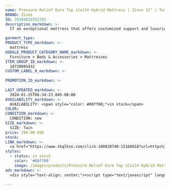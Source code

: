 ```yaml
---
name: Pressure Relief Euro Top iCoil® Hybrid Mattress | Zinus 12" / Twin
BRAND: Zinus
ID: 39360810352703
description_markdown: >-
  If an exceptional mattress that offers customized support and luxurious comfort is on your list, look no further than this Pressure Relief Euro Top Hybrid Mattress. With its marshmallowy euro top and innovative pocket springs, this bestseller offers tailored spinal alignment and uninterrupted rest through the magic of our independently wrapped coils.

garment_type:
PRODUCT_TYPE_markdown: >-
  mattress
GOOGLE_PRODUCT_CATEGORY_NAME_markdown: >-
  Furniture > Beds & Accessories > Mattresses
ITEM_GROUP_ID_markdown: >-
  10739095432
CUSTOM_LABEL_0_markdown: >-
  
PROMOTION_ID_markdown: >-
  
LAST_UPDATED_markdown: >-
  2024-01-25T06:34:23.845-08:00
AVAILABILITY_markdown: >-
  AVAILABILITY: <span style="color: #00ff00;">in stock</span>
COLOR:
CONDITION_markdown: >-
  CONDITION: new
SIZE_markdown: >-
  SIZE: Twin
price: 299.00 USD
stock: 
LINK_markdown: >-
  <a href="https://www.tkqlhce.com/click-100820740-15168018?url=https%3A%2F%2Fwww.zinus.com%2Fproducts%2Fpressure-relief-euro-top-pocketed-icoil-spring-mattress%3Fvariant%3D39360810352703" target="_blank" style="display: inline-block; padding: 10px 20px; font-size: 16px; text-align: center; text-decoration: none; cursor: pointer; border: 1px solid #3498db; color: #3498db; background-color: #fff; border-radius: 5px; transition: background-color 0.3s;">Go to Product</a>
styles:
  - status: in stock
    color: '#00ff00'
    image: /images/products/Pressure Relief Euro Top iCoil® Hybrid Mattress _ Zinus 12_ _ Twin/EuroTop12Inch_Hero-min_47ee4050-9fb6-4c78-bb26-6853853c863d.jpg
ads_markdown: >-
  <div style="text-align: center;"><script type="text/javascript" language="javascript" src="https://www.kqzyfj.com/placeholder-53972226?target=_top&mouseover=N"></script></div>

---
```

